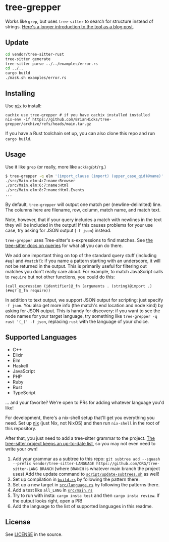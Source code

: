 # tree-grepper

Works like `grep`, but uses `tree-sitter` to search for structure instead of strings.
[Here's a longer introduction to the tool as a blog post](https://bytes.zone/posts/tree-grepper/).

## Update

```bash
cd vendor/tree-sitter-rust
tree-sitter generate
tree-sitter parse ../../examples/error.rs
cd ../..
cargo build
./mask.sh examples/error.rs
```

## Installing

Use [`nix`](https://nixos.org/download.html) to install:

```
cachix use tree-grepper # if you have cachix installed installed
nix-env -if https://github.com/BrianHicks/tree-grepper/archive/refs/heads/main.tar.gz
```

If you have a Rust toolchain set up, you can also clone this repo and run `cargo build`.

## Usage

Use it like `grep` (or really, more like `ack`/`ag`/`pt`/`rg`.)

```sh
$ tree-grepper -q elm '(import_clause (import) (upper_case_qid)@name)'
./src/Main.elm:4:7:name:Browser
./src/Main.elm:6:7:name:Html
./src/Main.elm:8:7:name:Html.Events
...
```

By default, `tree-grepper` will output one match per (newline-delimited) line.
The columns here are filename, row, column, match name, and match text.

Note, however, that if your query includes a match with newlines in the text they will be included in the output!
If this causes problems for your use case, try asking for JSON output (`-f json`) instead.

`tree-grepper` uses Tree-sitter's s-expressions to find matches.
See [the tree-sitter docs on queries](https://tree-sitter.github.io/tree-sitter/using-parsers#pattern-matching-with-queries) for what all you can do there.

We add one important thing on top of the standard query stuff (including `#eq?` and `#match?`): if you name a pattern starting with an underscore, it will not be returned in the output.
This is primarily useful for filtering out matches you don't really care about.
For example, to match JavaScript calls to `require` but not other functions, you could do this:

```
(call_expression (identifier)@_fn (arguments . (string)@import .) (#eq? @_fn require))
```

In addition to text output, we support JSON output for scripting: just  specify `-f json`.
You also get more info (the match's end location and node kind) by asking for JSON output.
This is handy for discovery: if you want to see the node names for your target language, try something like `tree-grepper -q rust '(_)' -f json`, replacing `rust` with the language of your choice.

## Supported Languages

- C++
- Elixir
- Elm
- Haskell
- JavaScript
- PHP
- Ruby
- Rust
- TypeScript

... and your favorite?
We're open to PRs for adding whatever language you'd like!

For development, there's a nix-shell setup that'll get you everything you need.
Set up [nix](https://nixos.org/download.html) (just Nix, not NixOS) and then run `nix-shell` in the root of this repository.

After that, you just need to add a tree-sitter grammar to the project.
[The tree-sitter project keeps an up-to-date list](https://tree-sitter.github.io/tree-sitter/), so you may not even need to write your own!

1. Add your grammar as a subtree to this repo: `git subtree add --squash --prefix vendor/tree-sitter-LANGUAGE https://github.com/ORG/tree-sitter-LANG BRANCH` (where `BRANCH` is whatever main branch the project uses)
   Add the update command to [`script/update-subtrees.sh`](./script/update-subtrees.sh) as well!
2. Set up compilation in [`build.rs`](./build.rs) by following the pattern there.
3. Set up a new target in [`src/language.rs`](./src/language.rs) by following the patterns there.
4. Add a test like `all_LANG` in [`src/main.rs`](./src/main.rs)
5. Try to run with insta: `cargo insta test` and then `cargo insta review`.
   If the output looks right, open a PR!
6. Add the language to the list of supported languages in this readme.

## License

See [LICENSE](./LICENSE) in the source.
